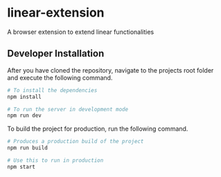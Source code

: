 # linear-extension

A browser extension to extend linear functionalities

## Developer Installation

After you have cloned the repository, navigate to the projects root folder and execute the following command.

```bash
# To install the dependencies
npm install

# To run the server in development mode
npm run dev
```

To build the project for production, run the following command.

```bash
# Produces a production build of the project
npm run build

# Use this to run in production
npm start

```
